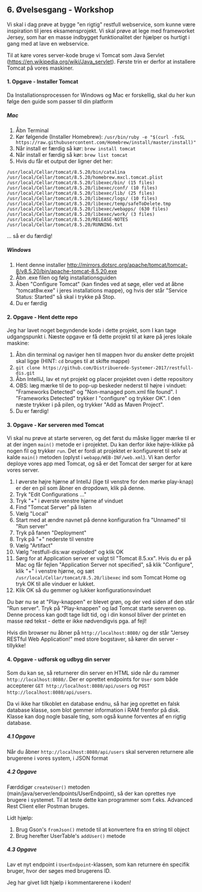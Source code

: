 ## 6. Øvelsesgang - Workshop
Vi skal i dag prøve at bygge "en rigtig" restfull webservice, som kunne være inspiration 
til jeres eksamensprojekt. Vi skal prøve at lege med frameworket Jersey, som har en masse 
indbygget funktionalitet der hjælper os hurtigt i gang med at lave en webservice.

Til at køre vores server-kode bruge vi Tomcat som Java Servlet (https://en.wikipedia.org/wiki/Java_servlet). 
Første trin er derfor at installere Tomcat på vores maskiner.

#### 1. Opgave - Installer Tomcat
Da Installationsprocessen for Windows og Mac er forskellig, skal du her kun følge den guide som passer til din platform

##### Mac
1. Åbn Terminal
2. Kør følgende (Installer Homebrew): `/usr/bin/ruby -e "$(curl -fsSL https://raw.githubusercontent.com/Homebrew/install/master/install)"`
3. Når install er færdig så kør: `brew install tomcat`
4. Når install er færdig så kør: `brew list tomcat`
5. Hvis du får et output der ligner det her:
```
/usr/local/Cellar/tomcat/8.5.20/bin/catalina
/usr/local/Cellar/tomcat/8.5.20/homebrew.mxcl.tomcat.plist
/usr/local/Cellar/tomcat/8.5.20/libexec/bin/ (15 files)
/usr/local/Cellar/tomcat/8.5.20/libexec/conf/ (10 files)
/usr/local/Cellar/tomcat/8.5.20/libexec/lib/ (25 files)
/usr/local/Cellar/tomcat/8.5.20/libexec/logs/ (10 files)
/usr/local/Cellar/tomcat/8.5.20/libexec/temp/safeToDelete.tmp
/usr/local/Cellar/tomcat/8.5.20/libexec/webapps/ (630 files)
/usr/local/Cellar/tomcat/8.5.20/libexec/work/ (3 files)
/usr/local/Cellar/tomcat/8.5.20/RELEASE-NOTES
/usr/local/Cellar/tomcat/8.5.20/RUNNING.txt
```
... så er du færdig!

##### Windows
1. Hent denne installer http://mirrors.dotsrc.org/apache/tomcat/tomcat-8/v8.5.20/bin/apache-tomcat-8.5.20.exe
2. Åbn .exe filen og følg installationsguiden
3. Åben "Configure Tomcat" (kan findes ved at søge, eller ved at åbne "tomcat8w.exe" i jeres installations mappe), og hvis der står "Service Status: Started" så skal i trykke på Stop. 
4. Du er færdig


#### 2. Opgave - Hent dette repo
Jeg har lavet noget begyndende kode i dette projekt, som I kan tage udgangspunkt i. Næste opgave er få dette projekt
til at køre på jeres lokale maskine:

1. Åbn din terminal og naviger hen til mappen hvor du ønsker dette projekt skal ligge (HINT: `cd` bruges til at skifte mappe)
2. `git clone https://github.com/Distribuerede-Systemer-2017/restfull-dis.git`
3. Åbn IntelliJ, lav et nyt projekt og placer projektet oven i dette repository
4. OBS: læg mærke til de to pop-up beskeder nederst til højre i vinduet: "Frameworks Detected" og "Non-managed pom.xml file found". I "Frameworks Detected" trykker I "configure" og trykker OK". I den næste trykker i på pilen, og trykker "Add as Maven Project".
5. Du er færdig!

#### 3. Opgave - Kør serveren med Tomcat
Vi skal nu prøve at starte serveren, og det først du måske ligger mærke til er at der ingen `main()` metode er i projektet. Du kan derfor ikke højre-klikke på nogen fil og trykker `run`. Det er fordi at projektet er konfigureret til selv at kalde `main()` metoden (oplyst i `webapp/WEB-INF/web.xml`). Vi kan derfor deploye vores app med Tomcat, og så er det Tomcat der sørger for at køre vores server.

1. I øverste højre hjørne af IntellJ (lige til venstre for den mørke play-knap) er der en pil som åbner en dropdown, klik på denne. 
2. Tryk "Edit Configurations ..."
3. Tryk "+" i øverste venstre hjørne af vinduet
4. Find "Tomcat Server" på listen
5. Vælg "Local"
6. Start med at ændre navnet på denne konfiguration fra "Unnamed" til "Run server"
7. Tryk på fanen "Deployment"
8. Tryk på "+" nederste til venstre
9. Vælg "Artifact"
10. Vælg "restfull-dis:war exploded" og klik OK
12. Sørg for at Application server er valgt til "Tomcat 8.5.xx". Hvis du er på Mac og får fejlen "Application Server not specified", så klik "Configure", klik "+" i venstre hjørne, og sæt `/usr/local/Cellar/tomcat/8.5.20/libexec` ind som Tomcat Home og tryk OK til alle vinduer er lukket.
11. Klik OK så du gemmer og lukker konfigurationsvinduet

Du bør nu se at "Play-knappen" er blevet grøn, og der ved siden af den står "Run server". Tryk på "Play-knappen" og lad Tomcat starte serveren op. Denne process kan godt tage lidt tid, og i din konsol bliver der printet en masse rød tekst - dette er ikke nødvendigvis pga. af fejl!

Hvis din browser nu åbner på `http://localhost:8080/` og der står "Jersey RESTful Web Application!" med store bogstaver, så kører din server - tillykke!

#### 4. Opgave - udforsk og udbyg din server 
Som du kan se, så returnerer din server en HTML side når du rammer `http://localhost:8080/`. Der er oprettet endpoints for `User` som både accepterer `GET http://localhost:8080/api/users` og `POST http://localhost:8080/api/users`.

Da vi ikke har tilkoblet en database endnu, så har jeg oprettet en falsk database klasse, som blot gemmer information i RAM fremfor på disk. Klasse kan dog nogle basale ting, som også kunne forventes af en rigtig database.

##### 4.1 Opgave
Når du åbner `http://localhost:8080/api/users` skal serveren returnere alle brugerene i vores system, i JSON format

##### 4.2 Opgave
Færddigør `createUser()` metoden (main/java/server/endpoints/UserEndpoint), så der kan oprettes nye brugere i systemet. Til at teste dette kan programmer som f.eks. Advanced Rest Client eller Postman bruges.

Lidt hjælp:
1. Brug Gson's `fromJson()` metode til at konvertere fra en string til object
2. Brug herefter UserTable's `addUser()` metode

##### 4.3 Opgave
Lav et nyt endpoint i `UserEndpoint`-klassen, som kan returnere én specifik bruger, hvor der søges med brugerens ID.

Jeg har givet lidt hjælp i kommentarerene i koden!
